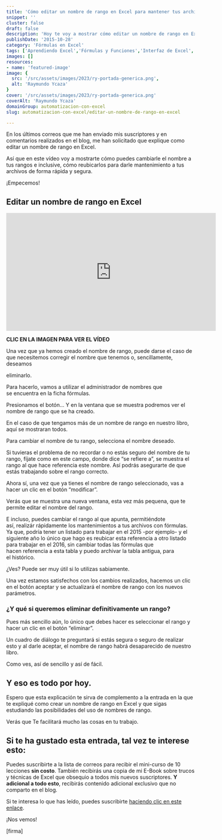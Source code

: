 ```yaml
---
title: 'Cómo editar un nombre de rango en Excel para mantener tus archivos con fórmulas actualizados en todo momento.'
snippet: ''
cluster: false
draft: false 
description: 'Hoy te voy a mostrar cómo editar un nombre de rango en Excel, para que puedas mantener tus archivos con fórmulas actualizados en todo momento.'
publishDate: '2015-10-28'
category: 'Fórmulas en Excel'
tags: ['Aprendiendo Excel','Fórmulas y Funciones','Interfaz de Excel','🤖 Automatización con Excel']
images: []
resources: 
- name: 'featured-image'
image: {
  src: '/src/assets/images/2023/ry-portada-generica.png',
  alt: 'Raymundo Ycaza'
}
cover: '/src/assets/images/2023/ry-portada-generica.png'
coverAlt: 'Raymundo Ycaza'
domainGroup: automatizacion-con-excel
slug: automatizacion-con-excel/editar-un-nombre-de-rango-en-excel

---
```


En los últimos correos que me han enviado mis suscriptores y en comentarios realizados en el blog, me han solicitado que explique como editar un nombre de rango en Excel.

Así que en este vídeo voy a mostrarte cómo puedes cambiarle el nombre a tus rangos e inclusive, cómo reubicarlos para darle mantenimiento a tus archivos de forma rápida y segura.

¡Empecemos!

## Editar un nombre de rango en Excel

<iframe src="https://www.youtube.com/embed/1pL3Ybhj7WA?showinfo=0" width="560" height="315" frameborder="0" allowfullscreen="allowfullscreen"></iframe>

**CLIC EN LA IMAGEN PARA VER EL VÍDEO**

Una vez que ya hemos creado el nombre de rango, puede darse el caso de que necesitemos corregir el nombre que tenemos o, sencillamente, deseamos

eliminarlo.

Para hacerlo, vamos a utilizar el administrador de nombres que se encuentra en la ficha fórmulas.

Presionamos el botón... Y en la ventana que se muestra podremos ver el nombre de rango que se ha creado.

En el caso de que tengamos más de un nombre de rango en nuestro libro, aquí se mostraran todos.

Para cambiar el nombre de tu rango, selecciona el nombre deseado.

Si tuvieras el problema de no recordar o no estás seguro del nombre de tu rango, fíjate como en este campo, donde dice “se refiere a”, se muestra el rango al que hace referencia este nombre. Así podrás asegurarte de que estás trabajando sobre el rango correcto.

Ahora sí, una vez que ya tienes el nombre de rango seleccionado, vas a hacer un clic en el botón “modificar”.

Verás que se muestra una nueva ventana, esta vez más pequena, que te permite editar el nombre del rango.

E incluso, puedes cambiar el rango al que apunta, permitiéndote así, realizár rápidamente los mantenimientos a tus archivos con fórmulas. Ya que, podría tener un listado para trabajar en el 2015 -por ejemplo- y el siguiente año lo único que hago es reubicar esta referencia a otro listado para trabajar en el 2016, sin cambiar todas las fórmulas que hacen referencia a esta tabla y puedo archivar la tabla antigua, para el histórico.

¿Ves? Puede ser muy útil si lo utilizas sabiamente.

Una vez estamos satisfechos con los cambios realizados, hacemos un clic en el botón aceptar y se actualizará el nombre de rango con los nuevos parámetros.

### ¿Y qué si queremos eliminar definitivamente un rango?

Pues más sencillo aún, lo único que debes hacer es seleccionar el rango y hacer un clic en el botón “eliminar”.

Un cuadro de diálogo te preguntará si estás segura o seguro de realizar esto y al darle aceptar, el nombre de rango habrá desaparecido de nuestro libro.

Como ves, así de sencillo y así de fácil.

## Y eso es todo por hoy.

Espero que esta explicación te sirva de complemento a la entrada en la que te expliqué como crear un nombre de rango en Excel y que sigas estudiando las posibilidades del uso de nombres de rango.

Verás que Te facilitará mucho las cosas en tu trabajo.

## Si te ha gustado esta entrada, tal vez te interese esto:

Puedes suscribirte a la lista de correos para recibir el mini-curso de 10 lecciones **sin costo**. También recibirás una copia de mi E-Book sobre trucos y técnicas de Excel que obsequio a todos mis nuevos suscriptores. **Y adicional a todo esto**, recibirás contenido adicional exclusivo que no comparto en el blog.

Si te interesa lo que has leído, puedes suscribirte [haciendo clic en este enlace](#).

¡Nos vemos!

\[firma\]
